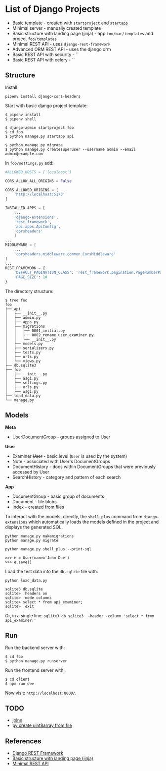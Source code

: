 

# List of Django Projects

* Basic template - created with `startproject` and `startapp`
* Minimal server - manually created template
* Basic structure with landing page (jinja) - app `foo/bar/templates` and project `foo/templates`
* Minimal REST API - uses `django-rest-framework`
* Advanced ORM REST API - uses the django orm
* Basic REST API with security - ``
* Basic REST API with celery - ``



## Structure

Install

```shell
pipenv install django-cors-headers
```


Start with basic django project template:

```shell
$ pipenv install
$ pipenv shell

$ django-admin startproject foo
$ cd foo
$ python manage.py startapp api

$ python manage.py migrate
$ python manage.py createsuperuser --username admin --email admin@example.com
```


In `foo/settings.py` add:

```python
#ALLOWED_HOSTS = ['localhost']

CORS_ALLOW_ALL_ORIGINS = False

CORS_ALLOWED_ORIGINS = [
    'http://localhost:5173'
]

INSTALLED_APPS = [
    ...
    'django-extensions',
    'rest_framework',
    'api.apps.ApiConfig',
    'corsheaders'
    ]
...
MIDDLEWARE = [
    ...
    'corsheaders.middleware.common.CorsMiddleware'
]
...
REST_FRAMEWORK = {
    'DEFAULT_PAGINATION_CLASS': 'rest_framework.pagination.PageNumberPagination',
    'PAGE_SIZE': 10
}
```

The directory structure:

```
$ tree foo
foo
├── api
│   ├── __init__.py
│   ├── admin.py
│   ├── apps.py
│   ├── migrations
│   │   ├── 0001_initial.py
│   │   ├── 0002_rename_user_examiner.py
│   │   └── __init__.py
│   ├── models.py
│   ├── serializers.py
│   ├── tests.py
│   ├── urls.py
│   └── views.py
├── db.sqlite3
├── foo
│   ├── __init__.py
│   ├── asgi.py
│   ├── settings.py
│   ├── urls.py
│   └── wsgi.py
├── load_data.py
└── manage.py
```


## Models


__Meta__

* UserDocumentGroup - groups assigned to User

__User__

* Examiner ~~User~~ - basic level (`User` is used by the system)
* Note - associated with User's DocumentGroups
* DocumentHistory - docs within DocumentGroups that were previously accessed by User
* SearchHistory - category and pattern of each search

__App__

* DocumentGroup - basic group of documents
* Document - file blobs
* Index - created from files


To interact with the models, directly, the `shell_plus` command from `django-extensions` which automatically loads the models defined in the project and displays the generated SQL.

```shell
python manage.py makemigrations
python manage.py migrate

python manage.py shell_plus --print-sql

>>> e = User(name='John Doe')
>>> e.save()
```

Load the test data into the `db.sqlite` file with:

```shell
python load_data.py

sqlite3 db.sqlite 
sqlite> .headers on
sqlite> .mode columns
sqlite> select * from api_examiner;
sqlite> .exit
```

Or, in a single line: `sqlite3 db.sqlite3  -header -column 'select * from api_examiner;'`


## Run

Run the backend server with:

```shell
$ cd foo
$ python manage.py runserver
```

Run the frontend server with:

```shell
$ cd client
$ npm run dev
```

Now visit: `http://localhost:8000/`.



## TODO

* [joins](https://www.pythontutorial.net/django-tutorial/django-one-to-one/)
* [py create uint8array from file](https://stackoverflow.com/questions/71036800/how-to-write-file-with-data-is-uint8array)


## References

* [Django REST Framework](https://www.youtube.com/watch?v=cJveiktaOSQ)
* [Basic structure with landing page (jinja)](https://www.youtube.com/watch?v=-qUoCBExAvY)
* [Minimal REST API](https://www.youtube.com/watch?v=DvNBQm_M6q8)